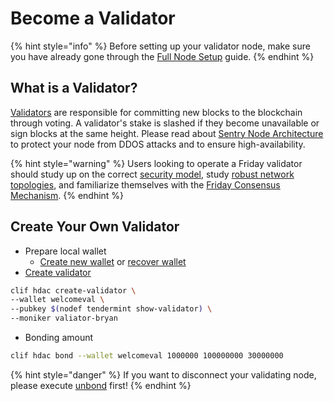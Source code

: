 # Become a Validator

{% hint style="info" %}
Before setting up your validator node, make sure you have already gone through the [Full Node Setup](../how-to/join-a-network.md) guide.
{% endhint %}

## What is a Validator?

[Validators](https://hub.cosmos.network/master/validators/overview.html) are responsible for committing new blocks to the blockchain through voting. A validator's stake is slashed if they become unavailable or sign blocks at the same height. Please read about [Sentry Node Architecture](security.md#sentry-nodes-ddos-protection) to protect your node from DDOS attacks and to ensure high-availability.

{% hint style="warning" %}
Users looking to operate a Friday validator should study up on the correct [security model](security.md), study [robust network topologies](become-a-validator.md), and familiarize themselves with the [Friday Consensus Mechanism](become-a-validator.md).
{% endhint %}

## Create Your Own Validator

* Prepare local wallet
  * [Create new wallet](../how-to/play-with-hdac-token.md#create-new-wallet) or [recover wallet](../how-to/play-with-hdac-token.md#recover-your-wallet-from-mnemonic-words)
* [Create validator](../cli/hdac-specific.md#create-validator)

```bash
clif hdac create-validator \
--wallet welcomeval \
--pubkey $(nodef tendermint show-validator) \
--moniker valiator-bryan
```

* Bonding amount

```bash
clif hdac bond --wallet welcomeval 1000000 100000000 30000000
```

{% hint style="danger" %}
If you want to disconnect your validating node, please execute [unbond](../cli/hdac-specific.md#unbond-hdac-token) first!
{% endhint %}

 

